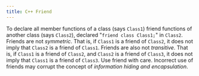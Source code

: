 ```yaml
---
title: C++ Friend
---
```

To declare all member functions of a class (says `Class1`) friend functions of another class (says `Class2`), declared "`friend class Class1;`" in `Class2`.
Friends are not _symmetric_. That is, if `Class1` is a friend of `Class2`, it does not imply that `Class2` is a friend of `Class1`. Friends are also not _transitive_. That is, if `Class1` is a friend of `Class2`, and `Class2` is a friend of `Class3`, it does not imply that `Class1` is a friend of `Class3`.
Use friend with care. Incorrect use of friends may corrupt the concept of _information hiding and encapsulation_.